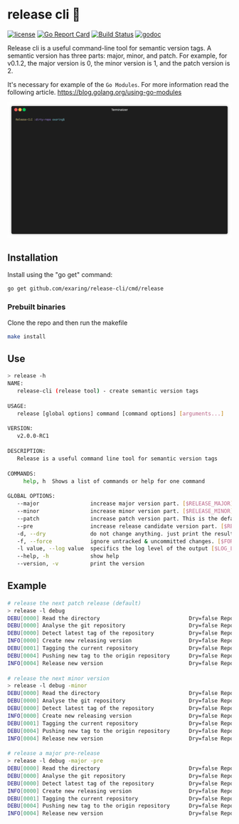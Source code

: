 # release cli 🚀
[![license](https://img.shields.io/badge/license-apache-red.svg?style=flat)](https://raw.githubusercontent.com/github.com/exaring/release-cli/blob/master/LICENSE) 
[![Go Report Card](https://goreportcard.com/badge/github.com/exaring/release-cli)](https://goreportcard.com/report/github.com/exaring/release-cli)
[![Build Status](https://travis-ci.org/exaring/release-cli.svg?branch=master)](https://travis-ci.org/exaring/release-cli)
[![godoc](http://img.shields.io/badge/godoc-reference-blue.svg?style=flat)](https://godoc.org/github.com/exaring/release-cli) 

Release cli is a useful command-line tool for semantic version tags. A semantic version has three parts: major, minor, and patch. For example, 
for v0.1.2, the major version is 0, the minor version is 1, and the patch version is 2. 

It's necessary for example of the `Go Modules`. For more information read the following article. https://blog.golang.org/using-go-modules

<p align="center"><img src="/release_cli.gif?raw=true"/></p>

## Installation 

Install using the "go get" command:

```bash
go get github.com/exaring/release-cli/cmd/release
```

### Prebuilt binaries
Clone the repo and then run the makefile

```bash
make install
```

## Use
```bash
> release -h
NAME:
   release-cli (release tool) - create semantic version tags

USAGE:
   release [global options] command [command options] [arguments...]

VERSION:
   v2.0.0-RC1

DESCRIPTION:
   Release is a useful command line tool for semantic version tags

COMMANDS:
     help, h  Shows a list of commands or help for one command

GLOBAL OPTIONS:
   --major                increase major version part. [$RELEASE_MAJOR]
   --minor                increase minor version part. [$RELEASE_MINOR]
   --patch                increase patch version part. This is the default increased part. [$RELEASE_PATCH]
   --pre                  increase release candidate version part. [$RELEASE_PRE]
   -d, --dry              do not change anything. just print the result. [$DRY_RUN]
   -f, --force            ignore untracked & uncommitted changes. [$FORCE]
   -l value, --log value  specifics the log level of the output [$LOG_LEVEL]
   --help, -h             show help
   --version, -v          print the version
```

## Example
```bash
# release the next patch release (default)
> release -l debug
DEBU[0000] Read the directory                            Dry=false Repository=/tmp/dirty-repo
DEBU[0000] Analyse the git repository                    Dry=false Repository=/tmp/dirty-repo
DEBU[0000] Detect latest tag of the repository           Dry=false Repository=/tmp/dirty-repo Tag=v4.2.1 repository=/tmp/dirty-repo
INFO[0000] Create new releasing version                  Dry=false Repository=/tmp/dirty-repo Tag=v4.2.2
DEBU[0001] Tagging the current repository                Dry=false Repository=/tmp/dirty-repo Version=v4.2.2
DEBU[0004] Pushing new tag to the origin repository      Dry=false Repository=/tmp/dirty-repo Version=v4.2.2
INFO[0004] Release new version                           Dry=false Repository=/tmp/dirty-repo Version=v4.2.2

# release the next minor version
> release -l debug -minor
DEBU[0000] Read the directory                            Dry=false Repository=/tmp/dirty-repo
DEBU[0000] Analyse the git repository                    Dry=false Repository=/tmp/dirty-repo
DEBU[0000] Detect latest tag of the repository           Dry=false Repository=/tmp/dirty-repo Tag=v4.2.2 repository=/tmp/dirty-repo
INFO[0000] Create new releasing version                  Dry=false Repository=/tmp/dirty-repo Tag=v4.3.0
DEBU[0001] Tagging the current repository                Dry=false Repository=/tmp/dirty-repo Version=v4.3.0
DEBU[0004] Pushing new tag to the origin repository      Dry=false Repository=/tmp/dirty-repo Version=v4.3.0
INFO[0004] Release new version                           Dry=false Repository=/tmp/dirty-repo Version=v4.3.0

# release a major pre-release
> release -l debug -major -pre
DEBU[0000] Read the directory                            Dry=false Repository=/tmp/dirty-repo
DEBU[0000] Analyse the git repository                    Dry=false Repository=/tmp/dirty-repo
DEBU[0000] Detect latest tag of the repository           Dry=false Repository=/tmp/dirty-repo Tag=v4.2.1 repository=/tmp/dirty-repo
INFO[0000] Create new releasing version                  Dry=false Repository=/tmp/dirty-repo Tag=v5.0.0-RC1
DEBU[0001] Tagging the current repository                Dry=false Repository=/tmp/dirty-repo Version=v5.0.0-RC1
DEBU[0004] Pushing new tag to the origin repository      Dry=false Repository=/tmp/dirty-repo Version=v5.0.0-RC1
INFO[0004] Release new version                           Dry=false Repository=/tmp/dirty-repo Version=v5.0.0-RC1
```

